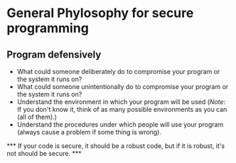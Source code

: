 # General Phylosophy for secure programming
## Program defensively
- What could someone deliberately do to compromise your program or the system it runs on?
- What could someone unintentionally do to compromise your program or the system it runs on?
- Understand the environment in which your program will be used (*Note*: If you don't know it, think of as many possible environments as you can (all of them).)
- Understand the procedures under which people will use your program (always cause a problem if some thing is wrong).

*** If your code is secure, it should be a robust code, but if it is robust, it's not should be secure. ***